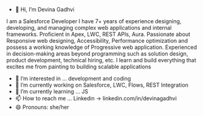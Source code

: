 - 👋 Hi, I’m Devina Gadhvi

I am a Salesforce Developer
I have 7+ years of experience designing, developing, and managing complex web applications and internal frameworks.
Proficient in Apex, LWC, REST APIs, Aura.
Passionate about Responsive web designing, Accessibility, Performance optimization and possess a working knowledge of Progressive web application.
Experienced in decision-making areas beyond programming such as solution design, product development, technical hiring, etc.
I learn and build everything that excites me from painting to building scalable applications

- 👀 I’m interested in ... development and coding
- 🔭 I’m currently working on Salesforce, LWC, Flows, REST Integration
- 🌱 I’m currently learning ... JS
- 📫 How to reach me ... Linkedin -> linkedin.com/in/devinagadhvi
- 😄 Pronouns: she/her
<!--- 💞️ I’m looking to collaborate on ... -->
<!---
DevinaGadhvi/DevinaGadhvi is a ✨ special ✨ repository because its `README.md` (this file) appears on your GitHub profile.
You can click the Preview link to take a look at your changes.
--->

